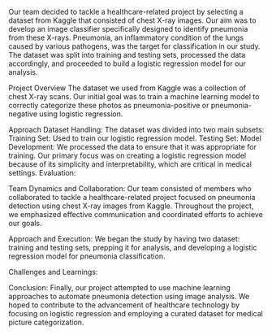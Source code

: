 Our team decided to tackle a healthcare-related project by selecting a dataset from Kaggle that consisted of chest X-ray images. Our aim was to develop an image classifier specifically designed to identify pneumonia from these X-rays. Pneumonia, an inflammatory condition of the lungs caused by various pathogens, was the target for classification in our study. The dataset was split into training and testing sets, processed the data accordingly, and proceeded to build a logistic regression model for our analysis.

Project Overview 
The dataset we used from Kaggle was a collection of chest X-ray scans. Our initial goal was to train a machine learning model to correctly categorize these photos as pneumonia-positive or pneumonia-negative using logistic regression.

Approach Dataset Handling: 
The dataset was divided into two main subsets: Training Set: Used to train our logistic regression model. 
Testing Set: Model Development: We processed the data to ensure that it was appropriate for training. Our primary focus was on creating a logistic regression model because of its simplicity and interpretability, which are critical in medical settings. 
Evaluation:

Team Dynamics and Collaboration:
 Our team consisted of members who collaborated to tackle a healthcare-related project focused on pneumonia detection using chest X-ray images from Kaggle. Throughout the project, we emphasized effective communication and coordinated efforts to achieve our goals.

Approach and Execution:
 We began the study by having two dataset: training and testing sets, prepping it for analysis, and developing a logistic regression model for pneumonia classification.

Challenges and Learnings:

Conclusion: Finally, our project attempted to use machine learning approaches to automate pneumonia detection using image analysis. We hoped to contribute to the advancement of healthcare technology by focusing on logistic regression and employing a curated dataset for medical picture categorization.
